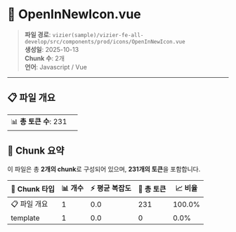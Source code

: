# 📄 OpenInNewIcon.vue

> **파일 경로**: `vizier(sample)/vizier-fe-all-develop/src/components/prod/icons/OpenInNewIcon.vue`  
> **생성일**: 2025-10-13  
> **Chunk 수**: 2개  
> **언어**: Javascript / Vue
---


## 📋 파일 개요

| | |
|--|--|
| 📊 **총 토큰 수**: 231 |  |






## 🧩 Chunk 요약

이 파일은 총 **2개의 chunk**로 구성되어 있으며, **231개의 토큰**을 포함합니다.

| 🧩 Chunk 타입 | 📊 개수 | ⚡ 평균 복잡도 | 📝 총 토큰 | 📈 비율 |
|---------------|--------|-------------|----------|--------|
| 📋 파일 개요 | 1 | 0.0 | 231 | 100.0% |
| template | 1 | 0.0 | 0 | 0.0% |

